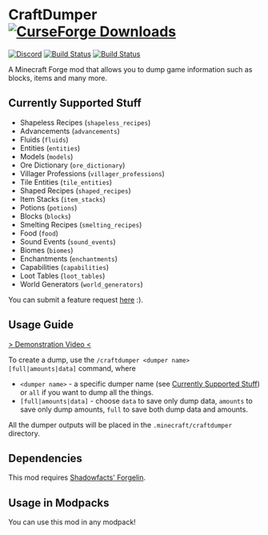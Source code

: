 # CraftDumper [![CurseForge Downloads](http://cf.way2muchnoise.eu/full_354281_downloads.svg)](https://www.curseforge.com/minecraft/mc-mods/craftdumper)
[![Discord](https://img.shields.io/discord/136085738151346176?color=7289DA&logo=discord&logoColor=white)](https://discord.gg/tkDUmpQ)
[![Build Status](https://ci.pearx.net/job/pearxteam/job/craftdumper/job/1.12-master/badge/icon?subject=1.12-master)](https://ci.pearx.net/job/pearxteam/job/craftdumper/job/1.12-master/)
[![Build Status](https://ci.pearx.net/job/pearxteam/job/craftdumper/job/1.12-develop/badge/icon?subject=1.12-develop)](https://ci.pearx.net/job/pearxteam/job/craftdumper/job/1.12-develop/)

A Minecraft Forge mod that allows you to dump game information such as blocks, items and many more.

## Currently Supported Stuff
* Shapeless Recipes (`shapeless_recipes`)
* Advancements (`advancements`)
* Fluids (`fluids`)
* Entities (`entities`)
* Models (`models`)
* Ore Dictionary (`ore_dictionary`)
* Villager Professions (`villager_professions`)
* Tile Entities (`tile_entities`)
* Shaped Recipes (`shaped_recipes`)
* Item Stacks (`item_stacks`)
* Potions (`potions`)
* Blocks (`blocks`)
* Smelting Recipes (`smelting_recipes`)
* Food (`food`)
* Sound Events (`sound_events`)
* Biomes (`biomes`)
* Enchantments (`enchantments`)
* Capabilities (`capabilities`)
* Loot Tables (`loot_tables`)
* World Generators (`world_generators`)

You can submit a feature request [here](https://github.com/pearxteam/craftdumper/issues) :).

## Usage Guide
[> Demonstration Video <](https://streamable.com/uw4n5)

To create a dump, use the `/craftdumper <dumper name> [full|amounts|data]` command, where
* `<dumper name>` - a specific dumper name (see [Currently Supported Stuff](#Currently-Supported-Stuff)) or `all` if you want to dump all the things.
* `[full|amounts|data]` - choose `data` to save only dump data, `amounts` to save only dump amounts, `full` to save both dump data and amounts.

All the dumper outputs will be placed in the `.minecraft/craftdumper` directory.

## Dependencies
This mod requires [Shadowfacts' Forgelin](https://www.curseforge.com/minecraft/mc-mods/shadowfacts-forgelin).

## Usage in Modpacks
You can use this mod in any modpack!